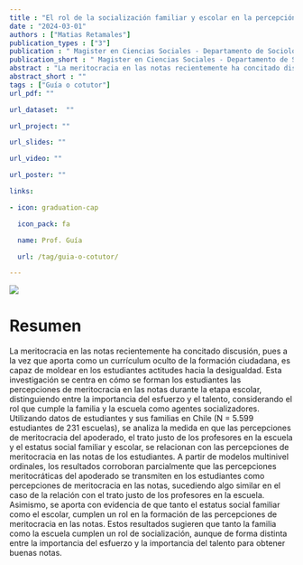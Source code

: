 ```yaml
---
title : "El rol de la socialización familiar y escolar en la percepción de meritocracia en las notas: Un estudio multinivel de estudiantes en Chile"
date : "2024-03-01"
authors : ["Matias Retamales"]
publication_types : ["3"]
publication : " Magister en Ciencias Sociales - Departamento de Sociología, Facultad de Ciencias Sociales, Universidad de Chile. Santiago de Chile"
publication_short : " Magister en Ciencias Sociales - Departamento de Sociología, Facultad de Ciencias Sociales, Universidad de Chile. Santiago de Chile"
abstract : "La meritocracia en las notas recientemente ha concitado discusión, pues a la vez que aporta como un currículum oculto de la formación ciudadana, es capaz de moldear en los estudiantes actitudes hacia la desigualdad. Esta investigación se centra en cómo se forman los estudiantes las percepciones de meritocracia en las notas durante la etapa escolar, distinguiendo entre la importancia del esfuerzo y el talento, considerando el rol que cumple la familia y la escuela como agentes socializadores. Utilizando datos de estudiantes y sus familias en Chile (N = 5.599 estudiantes de 231 escuelas), se analiza la medida en que las percepciones de meritocracia del apoderado, el trato justo de los profesores en la escuela y el estatus social familiar y escolar, se relacionan con las percepciones de meritocracia en las notas de los estudiantes. A partir de modelos multinivel ordinales, los resultados corroboran parcialmente que las percepciones meritocráticas del apoderado se transmiten en los estudiantes como percepciones de meritocracia en las notas, sucediendo algo similar en el caso de la relación con el trato justo de los profesores en la escuela. Asimismo, se aporta con evidencia de que tanto el estatus social familiar como el escolar, cumplen un rol en la formación de las percepciones de meritocracia en las notas. Estos resultados sugieren que tanto la familia como la escuela cumplen un rol de socialización, aunque de forma distinta entre la importancia del esfuerzo y la importancia del talento para obtener buenas notas."
abstract_short : ""
tags : ["Guía o cotutor"]
url_pdf: ""

url_dataset:  ""

url_project: ""

url_slides: ""

url_video: ""

url_poster: ""

links:

- icon: graduation-cap

  icon_pack: fa

  name: Prof. Guía

  url: /tag/guia-o-cotutor/

---
```


![](/images/tesis-matias.png)


# Resumen

La meritocracia en las notas recientemente ha concitado discusión, pues a la vez que
aporta como un currículum oculto de la formación ciudadana, es capaz de moldear en los
estudiantes actitudes hacia la desigualdad. Esta investigación se centra en cómo se forman
los estudiantes las percepciones de meritocracia en las notas durante la etapa escolar,
distinguiendo entre la importancia del esfuerzo y el talento, considerando el rol que
cumple la familia y la escuela como agentes socializadores. Utilizando datos de
estudiantes y sus familias en Chile (N = 5.599 estudiantes de 231 escuelas), se analiza la
medida en que las percepciones de meritocracia del apoderado, el trato justo de los
profesores en la escuela y el estatus social familiar y escolar, se relacionan con las
percepciones de meritocracia en las notas de los estudiantes. A partir de modelos
multinivel ordinales, los resultados corroboran parcialmente que las percepciones
meritocráticas del apoderado se transmiten en los estudiantes como percepciones de
meritocracia en las notas, sucediendo algo similar en el caso de la relación con el trato
justo de los profesores en la escuela. Asimismo, se aporta con evidencia de que tanto el
estatus social familiar como el escolar, cumplen un rol en la formación de las
percepciones de meritocracia en las notas. Estos resultados sugieren que tanto la familia
como la escuela cumplen un rol de socialización, aunque de forma distinta entre la
importancia del esfuerzo y la importancia del talento para obtener buenas notas.
